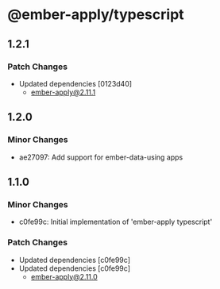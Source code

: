 # @ember-apply/typescript

## 1.2.1

### Patch Changes

- Updated dependencies [0123d40]
  - ember-apply@2.11.1

## 1.2.0

### Minor Changes

- ae27097: Add support for ember-data-using apps

## 1.1.0

### Minor Changes

- c0fe99c: Initial implementation of 'ember-apply typescript'

### Patch Changes

- Updated dependencies [c0fe99c]
- Updated dependencies [c0fe99c]
  - ember-apply@2.11.0
